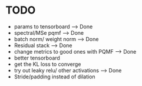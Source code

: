 # TODO

- params to tensorboard --> Done
- spectral/MSe pqmf --> Done
- batch norm/ weight norm --> Done
- Residual stack --> Done
- change metrics to good ones with PQMF --> Done
- better tensorboard
- get the KL loss to converge
- try out leaky relu/ other activations --> Done
- Stride/padding instead of dilation 